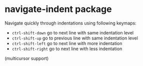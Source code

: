 # navigate-indent package

Navigate quickly through indentations using following keymaps:

- `ctrl-shift-down` go to next line with same indentation level
- `ctrl-shift-up` go to previous line with same indentation level
- `ctrl-shift-left` go to next line with more indentation
- `ctrl-shift-right` go to next line with less indentation

(multicursor support)
